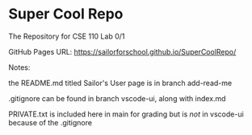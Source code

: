 # Super Cool Repo
The Repository for CSE 110 Lab 0/1

GitHub Pages URL:
https://sailorforschool.github.io/SuperCoolRepo/

Notes:

the README.md titled Sailor's User page is in branch add-read-me

.gitignore can be found in branch vscode-ui, along with index.md

PRIVATE.txt is included here in main for grading but is *not* in vscode-ui because of the .gitignore
